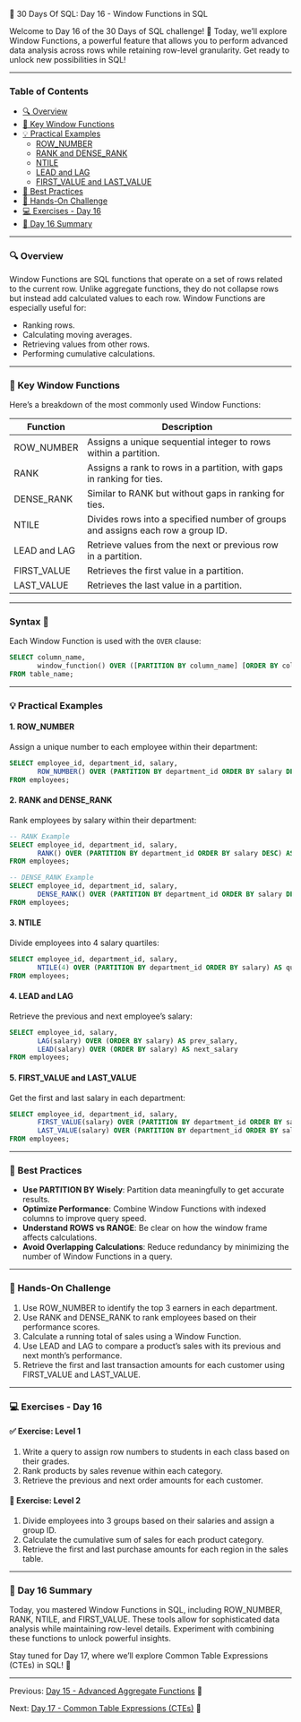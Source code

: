 📘 30 Days Of SQL: Day 16 - Window Functions in SQL

Welcome to Day 16 of the 30 Days of SQL challenge! 🎉 Today, we’ll explore Window Functions, a powerful feature that allows you to perform advanced data analysis across rows while retaining row-level granularity. Get ready to unlock new possibilities in SQL!

---

### Table of Contents
- [🔍 Overview](#overview)
- [📘 Key Window Functions](#key-window-functions)
- [💡 Practical Examples](#practical-examples)
  - [ROW_NUMBER](#row_number)
  - [RANK and DENSE_RANK](#rank-and-dense_rank)
  - [NTILE](#ntile)
  - [LEAD and LAG](#lead-and-lag)
  - [FIRST_VALUE and LAST_VALUE](#first_value-and-last_value)
- [🔧 Best Practices](#best-practices)
- [🎯 Hands-On Challenge](#hands-on-challenge)
- [💻 Exercises - Day 16](#exercises-day-16)
- [📝 Day 16 Summary](#day-16-summary)

---

### 🔍 Overview
Window Functions are SQL functions that operate on a set of rows related to the current row. Unlike aggregate functions, they do not collapse rows but instead add calculated values to each row. Window Functions are especially useful for:

- Ranking rows.
- Calculating moving averages.
- Retrieving values from other rows.
- Performing cumulative calculations.

---

### 📘 Key Window Functions
Here’s a breakdown of the most commonly used Window Functions:

| Function          | Description                                                                                 |
|-------------------|---------------------------------------------------------------------------------------------|
| ROW_NUMBER       | Assigns a unique sequential integer to rows within a partition.                            |
| RANK             | Assigns a rank to rows in a partition, with gaps in ranking for ties.                      |
| DENSE_RANK       | Similar to RANK but without gaps in ranking for ties.                                       |
| NTILE            | Divides rows into a specified number of groups and assigns each row a group ID.            |
| LEAD and LAG     | Retrieve values from the next or previous row in a partition.                              |
| FIRST_VALUE      | Retrieves the first value in a partition.                                                  |
| LAST_VALUE       | Retrieves the last value in a partition.                                                   |

---

### Syntax 🔧
Each Window Function is used with the `OVER` clause:

```sql
SELECT column_name,
       window_function() OVER ([PARTITION BY column_name] [ORDER BY column_name]) AS alias_name
FROM table_name;
```

---

### 💡 Practical Examples

#### 1. ROW_NUMBER
Assign a unique number to each employee within their department:

```sql
SELECT employee_id, department_id, salary,
       ROW_NUMBER() OVER (PARTITION BY department_id ORDER BY salary DESC) AS row_num
FROM employees;
```

#### 2. RANK and DENSE_RANK
Rank employees by salary within their department:

```sql
-- RANK Example
SELECT employee_id, department_id, salary,
       RANK() OVER (PARTITION BY department_id ORDER BY salary DESC) AS rank
FROM employees;

-- DENSE_RANK Example
SELECT employee_id, department_id, salary,
       DENSE_RANK() OVER (PARTITION BY department_id ORDER BY salary DESC) AS dense_rank
FROM employees;
```

#### 3. NTILE
Divide employees into 4 salary quartiles:

```sql
SELECT employee_id, department_id, salary,
       NTILE(4) OVER (PARTITION BY department_id ORDER BY salary) AS quartile
FROM employees;
```

#### 4. LEAD and LAG
Retrieve the previous and next employee’s salary:

```sql
SELECT employee_id, salary,
       LAG(salary) OVER (ORDER BY salary) AS prev_salary,
       LEAD(salary) OVER (ORDER BY salary) AS next_salary
FROM employees;
```

#### 5. FIRST_VALUE and LAST_VALUE
Get the first and last salary in each department:

```sql
SELECT employee_id, department_id, salary,
       FIRST_VALUE(salary) OVER (PARTITION BY department_id ORDER BY salary) AS min_salary,
       LAST_VALUE(salary) OVER (PARTITION BY department_id ORDER BY salary ROWS BETWEEN UNBOUNDED PRECEDING AND UNBOUNDED FOLLOWING) AS max_salary
FROM employees;
```

---

### 🔧 Best Practices
- **Use PARTITION BY Wisely**: Partition data meaningfully to get accurate results.
- **Optimize Performance**: Combine Window Functions with indexed columns to improve query speed.
- **Understand ROWS vs RANGE**: Be clear on how the window frame affects calculations.
- **Avoid Overlapping Calculations**: Reduce redundancy by minimizing the number of Window Functions in a query.

---

### 🎯 Hands-On Challenge

1. Use ROW_NUMBER to identify the top 3 earners in each department.
2. Use RANK and DENSE_RANK to rank employees based on their performance scores.
3. Calculate a running total of sales using a Window Function.
4. Use LEAD and LAG to compare a product’s sales with its previous and next month’s performance.
5. Retrieve the first and last transaction amounts for each customer using FIRST_VALUE and LAST_VALUE.

---

### 💻 Exercises - Day 16

#### ✅ Exercise: Level 1
1. Write a query to assign row numbers to students in each class based on their grades.
2. Rank products by sales revenue within each category.
3. Retrieve the previous and next order amounts for each customer.

#### 🚀 Exercise: Level 2
1. Divide employees into 3 groups based on their salaries and assign a group ID.
2. Calculate the cumulative sum of sales for each product category.
3. Retrieve the first and last purchase amounts for each region in the sales table.

---

### 📝 Day 16 Summary
Today, you mastered Window Functions in SQL, including ROW_NUMBER, RANK, NTILE, and FIRST_VALUE. These tools allow for sophisticated data analysis while maintaining row-level details. Experiment with combining these functions to unlock powerful insights.

Stay tuned for Day 17, where we’ll explore Common Table Expressions (CTEs) in SQL! 🚀

---

Previous: [Day 15 - Advanced Aggregate Functions](../Day-15%20%20Advanced%20Aggregate%20Functions/Day-15_Advanced_Aggregate_Functions.md) 🔼

Next: [Day 17 - Common Table Expressions (CTEs)](../Day-17%20Common%20Table%20Expressions/Day-17_Common_Table_Expressions.md) 🔽

